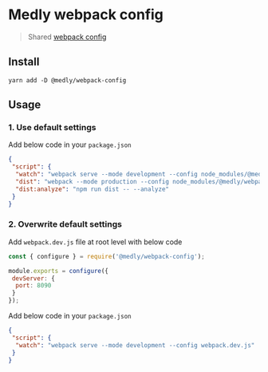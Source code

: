 # Medly webpack config

> Shared [webpack config](https://webpack.js.org/configuration/)

## Install

```shell
yarn add -D @medly/webpack-config
```

## Usage

### 1. Use default settings

Add below code in your `package.json`

```json
{
 "script": {
  "watch": "webpack serve --mode development --config node_modules/@medly/webpack-config",
  "dist": "webpack --mode production --config node_modules/@medly/webpack-config",
  "dist:analyze": "npm run dist -- --analyze"
 }
}
```

### 2. Overwrite default settings

Add `webpack.dev.js` file at root level with below code

```js
const { configure } = require('@medly/webpack-config');

module.exports = configure({
 devServer: {
  port: 8090
 }
});
```

Add below code in your `package.json`

```json
{
 "script": {
  "watch": "webpack serve --mode development --config webpack.dev.js"
 }
}
```
